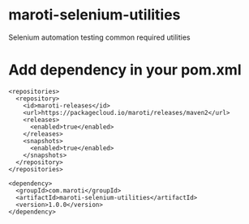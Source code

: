 # maroti-selenium-utilities
Selenium automation testing common required utilities
# Add dependency in your pom.xml
```
<repositories>
  <repository>
    <id>maroti-releases</id>
    <url>https://packagecloud.io/maroti/releases/maven2</url>
    <releases>
      <enabled>true</enabled>
    </releases>
    <snapshots>
      <enabled>true</enabled>
    </snapshots>
  </repository>
</repositories>

<dependency>
  <groupId>com.maroti</groupId>
  <artifactId>maroti-selenium-utilities</artifactId>
  <version>1.0.0</version>
</dependency>
```

